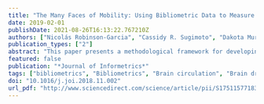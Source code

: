 ```yaml
---
title: "The Many Faces of Mobility: Using Bibliometric Data to Measure the Movement of Scientists"
date: 2019-02-01
publishDate: 2021-08-26T16:13:22.767210Z
authors: ["Nicolás Robinson-Garcia", "Cassidy R. Sugimoto", "Dakota Murray", "Alfredo Yegros-Yegros", "Vincent Larivière", "Rodrigo Costas"]
publication_types: ["2"]
abstract: "This paper presents a methodological framework for developing scientific mobility indicators based on bibliometric data. We identify nearly 16 million individual authors from publications covered in the Web of Science for the 2008– 2015 period. Based on the information provided across individuals' publication records, we propose a general classification for analyzing scientific mobility using institutional affiliation changes. We distinguish between migrants--authors who have ruptures with their country of origin--and travelers--authors who gain additional affiliations while maintaining affiliation with their country of origin. We find that 3.7% of researchers who have published at least one paper over the period are mobile. Travelers represent 72.7% of all mobile scholars, but migrants have higher scientific impact. We apply this classification at the country level, expanding the classification to incorporate the directionality of scientists' mobility (i.e., incoming and outgoing). We provide a brief analysis to highlight the utility of the proposed taxonomy to study scholarly mobility and discuss the implications for science policy."
featured: false
publication: "*Journal of Informetrics*"
tags: ["bibliometrics", "Bibliometrics", "Brain circulation", "Brain drain", "complex", "International mobility", "methods", "mobility", "Science policy", "Scientific mobility"]
doi: "10.1016/j.joi.2018.11.002"
url_pdf: "http://www.sciencedirect.com/science/article/pii/S1751157718300865"
---
```

